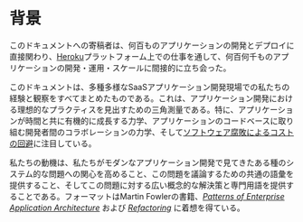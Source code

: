 背景
==========

このドキュメントへの寄稿者は、何百ものアプリケーションの開発とデプロイに直接関わり、[Heroku](https://www.heroku.com/)プラットフォーム上での仕事を通して、何百何千ものアプリケーションの開発・運用・スケールに間接的に立ち会った。

このドキュメントは、多種多様なSaaSアプリケーション開発現場での私たちの経験と観察をすべてまとめたものである。これは、アプリケーション開発における理想的なプラクティスを見出すための三角測量である。特に、アプリケーションが時間と共に有機的に成長する力学、アプリケーションのコードベースに取り組む開発者間のコラボレーションの力学、そして[ソフトウェア腐敗によるコストの回避](https://blog.heroku.com/archives/2011/6/28/the_new_heroku_4_erosion_resistance_explicit_contracts/)に注目している。

私たちの動機は、私たちがモダンなアプリケーション開発で見てきたある種のシステム的な問題への関心を高めること、この問題を議論するための共通の語彙を提供すること、そしてこの問題に対する広い概念的な解決策と専門用語を提供することである。フォーマットはMartin Fowlerの書籍、*[Patterns of Enterprise Application Architecture](http://books.google.com/books/about/Patterns_of_enterprise_application_archi.html?id=FyWZt5DdvFkC)* および *[Refactoring](http://books.google.com/books/about/Refactoring.html?id=1MsETFPD3I0C)* に着想を得ている。
